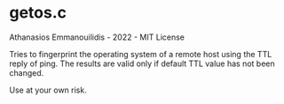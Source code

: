 # getos.c
Athanasios Emmanouilidis - 2022 - MIT License

Tries to fingerprint the operating system of a remote host using the TTL reply of ping.
The results are valid only if default TTL value has not been changed.

Use at your own risk.
